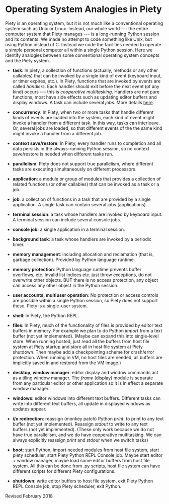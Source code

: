 
Operating System Analogies in Piety
===================================

Piety is an operating system, but it is not much like a conventional
operating system such as Unix or Linux.  Instead, our whole world ---
the entire computer system that Piety manages --- is a long-running
Python session and its contents.  We made no attempt to code something
like Unix, but using Python instead of C.  Instead we code the
facilities needed to operate a simple personal computer all within a
single Python session.  Here we identify analogies between some
conventional operating system concepts and the Piety system.

- **task**: In piety, a collection of functions (actually, methods or any other
callables) that can be invoked by a single kind of event (keyboard
input, or timer expires, etc.).  In Piety, functions that are invoked
by events are called *handlers*.  Each handler should exit before the
next event (of any kind) occurs --- this is *cooperative multitasking*.
Handlers are not pure functions, most have side effects such as updating
editor buffers and display windows.  A task can include several *jobs*.
More details [here](../piety/README.md).

- **concurrency**: In Piety, when two or more tasks that handle
different kinds of events are loaded into the system, each
kind of event might invoke a handler from a different task.  In this
way, tasks can interleave.  Or, several jobs are loaded, so that
different events of the the same kind might invoke a handler from a
different job.

- **context save/restore**: In Piety, every handler runs to completion
and all data persists in the always-running Python session, so no
context save/restore is needed when different tasks run.

- **parallelism**: Piety does not support true parallelism, where
different tasks are executing simultaneously on different processors.

- **application**: a module or group of modules that provides a
collection of related functions (or other callables) that can be
invoked as a task or a job.

- **job**: a collection of functions in a task that are provided by a
single application.  A single task can contain several jobs
(applications).

- **terminal session**: a task whose handlers are invoked by keyboard
input.  A terminal session can include several console jobs.

- **console job**: a single application in a terminal session.

- **background task**: a task whose handlers are invoked by a periodic timer.

- **memory management**: including allocation and reclamation (that is,
garbage collection).  Provided by Python language runtime.

- **memory protection**: Python language runtime prevents buffer
overflows, etc.   Invalid list indices etc. just throw exceptions, do not
overwrite other objects.  BUT there is no access protection, any object
can access any other object in the Python session.

- **user accounts, multiuser operation**: No protection or access controls
are possible within a single Python session, so Piety does not support
these.  Piety is a single-user system.

- **shell**: In Piety, the Python REPL.

- **files**: In Piety, much of the functionality of files is provided by
editor text buffers in memory.  For example we plan to do Python
*import* from a text buffer (not yet implemented).  (Maybe can expand
this into single-level store.  When running hosted, just read all the
buffers from host file system at Piety startup and store all in host
file system at Piety shutdown.  Then maybe add a checkpointing scheme
for crash/error protection.  When running in VM, no host files are
needed, all buffers are implicitly saved in and restored from the VM
image.)

- **desktop, window manager**: editor display and window commands
act as a tiling window manager.  The *frame* (display) module is separate from
any particular editor or other application so it is in effect a
separate window manager.

- **windows**: editor windows into different text buffers.  Different tasks
can write into different text buffers, all update in displayed windows
as updates appear.

- **i/o redirection**: reassign (monkey patch) Python *print*, to
print to any text buffer (not yet implemented). Reassign *stdout* to
write to any text buffers (not yet implemented). (These only work
because we do not have true parallelism, and we do have cooperative
multitasking.  We can always explicitly reassign *print* and *stdout* when we
switch tasks)

- **boot**: start Python, import needed modules from host file system, start
piety scheduler, start Piety Python REPL Console job.  Maybe start editor +
window manager, maybe load some editor buffers from host file system.
All this can be done from .py scripts, host file system can have
different scripts for different Piety configurations.

- **shutdown**: write editor buffers to host file system, exit Piety Python
REPL Console job, stop Piety scheduler, exit Python.

Revised February 2018
